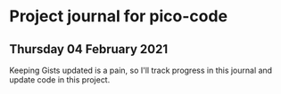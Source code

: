 # Project journal for pico-code

## Thursday 04 February 2021

Keeping Gists updated is a pain,
so I'll track progress in this journal and update code in this project.





